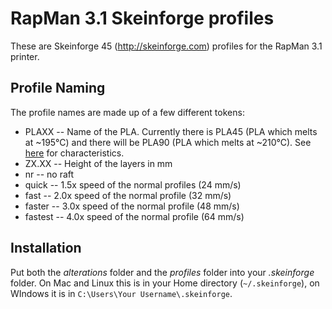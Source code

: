 RapMan 3.1 Skeinforge profiles
=================================

These are Skeinforge 45 (http://skeinforge.com) profiles for the RapMan 3.1 printer.

Profile Naming
--------------

The profile names are made up of a few different tokens:

* PLAXX -- Name of the PLA. Currently there is PLA45 (PLA which melts at ~195°C) and there will be PLA90 (PLA which melts at ~210°C). See [here](http://www.orbi-tech.de/shop/Plastic-Welding-Rod/PLA:::30_46.html "Orbi-Tech Webshop") for characteristics.
* ZX.XX -- Height of the layers in mm
* nr -- no raft
* quick -- 1.5x speed of the normal profiles (24 mm/s)
* fast -- 2.0x speed of the normal profile (32 mm/s)
* faster -- 3.0x speed of the normal profile (48 mm/s)
* fastest -- 4.0x speed of the normal profile (64 mm/s)

Installation
------------

Put both the *alterations* folder and the *profiles* folder into your *.skeinforge* folder. On Mac and Linux this is in your Home directory (`~/.skeinforge`), on WIndows it is in `C:\Users\Your Username\.skeinforge`.